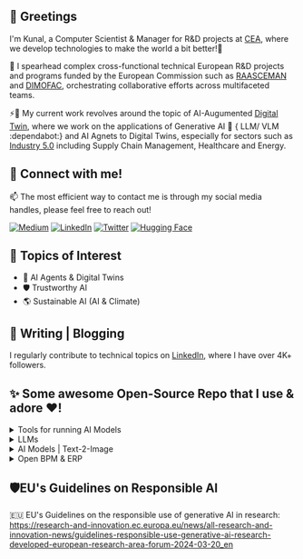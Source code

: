 ## 👋 Greetings
I'm Kunal, a Computer Scientist & Manager for R&D projects at <a href="https://list.cea.fr/en/">CEA</a>, where we develop technologies to make the world a bit better!🙏

💪 I spearhead complex cross-functional technical European R&D projects and programs funded by the European Commission such as <a href="https://cordis.europa.eu/project/id/101138782">RAASCEMAN</a> and <a href="https://cordis.europa.eu/project/id/870092">DIMOFAC</a>, orchestrating collaborative efforts across multifaceted teams.

⚡🔭 My current work revolves around the topic of AI-Augumented <a href="https://en.wikipedia.org/wiki/Digital_twin">Digital Twin</a>, where we work on the applications of Generative AI 🤖 { LLM/ VLM :dependabot:} and AI Agnets to Digital Twins, especially for sectors such as <a href="https://www.plattform-i40.de/IP/Navigation/EN/Industrie40/WhatIsIndustrie40/what-is-industrie40.html">Industry 5.0</a> including Supply Chain Management, Healthcare and Energy.

## 🤗 Connect with me!
📫 The most efficient way to contact me is through my social media handles, please feel free to reach out!

<a href="https://medium.com/@kunalsuri" target="_blank"><img alt="Medium" src="https://img.shields.io/badge/medium-%2312100E.svg?&style=for-the-badge&logo=medium&logoColor=white" /></a>
<a href="https://www.linkedin.com/in/kunalsuri/" target="_blank"><img alt="LinkedIn" src="https://img.shields.io/badge/linkedin-%230077B5.svg?&style=for-the-badge&logo=linkedin&logoColor=white" /></a>
<a href="https://twitter.com/kunalsuri" target="_blank"><img alt="Twitter" src="https://img.shields.io/badge/twitter-%231DA1F2.svg?&style=for-the-badge&logo=twitter&logoColor=white" /></a>
<a href="https://huggingface.co/kunalsuri" target="_blank"><img alt="Hugging Face" src="https://img.shields.io/badge/%F0%9F%A4%97%20Hugging%20Face-blue?&style=for-the-badge&logoColor=white" /></a>


## 🌱 Topics of Interest
- 📖 AI Agents & Digital Twins
- 🛡️ Trustworthy AI
- 🌎 Sustainable AI (AI & Climate)


## 📝 Writing | Blogging
I regularly contribute to technical topics on [LinkedIn](https://www.linkedin.com/in/kunalsuri/), where I have over 4K+ followers.


## ✨ Some awesome Open-Source Repo that I use & adore ❤️!

<details>
  <summary> Tools for running AI Models </summary>
  <ul>
    <li><a href="https://github.com/AUTOMATIC1111/stable-diffusion-webui">Stable Diffusion Webui (by AUTOMATIC1111)</a></li>
    <li><a href="https://github.com/lllyasviel/Fooocus">Fooocus GUI</a></li>
    <li><a href="https://github.com/chaiNNer-org/chaiNNer">ChaiNNer</a></li>
    <li><a href="https://github.com/huggingface/chat-ui">HuggingFace Chat</a></li>
    <li><a href="https://github.com/comfyanonymous/ComfyUI">ComfyUI</a></li>
    </a></li>
  </ul>
</details>

<details>
  <summary>LLMs</summary>
  <ul>
    <li><a href="https://huggingface.co/spaces/HuggingFaceH4/open_llm_leaderboard">HuggingFace Open LLM Leaderboard</a></li>
    <li><a href="https://github.com/Hannibal046/Awesome-LLM">Repo of Awesome LLM Projects</a></li>
    <li><a href="https://github.com/ollama/ollama">Ollama</a></li>
    <li><a href="https://github.com/langchain-ai/langchain">LangChain</a></li>
    <li><a href="https://github.com/jerryjliu/llama_index">LlamaIndex</a></li>
  </ul>
</details>

<details>
  <summary>AI Models | Text-2-Image</summary>
  <ul>
    <li><a href="https://github.com/huggingface/diffusers">HuggingFace Diffusers</a></li>
    <li><a href="https://huggingface.co/RunDiffusion">HuggingFace RunDiffusion</a></li>
    <li><a href="https://github.com/huggingface/transformers">HuggingFace Transformers</a></li>
    <li><a href="https://github.com/XPixelGroup/HAT/tree/main">HAT: Hybrid Attention Transformer for Image Restoration</a></li>
    <li><a href="https://huggingface.co/spaces/multimodalart/LoraTheExplorer">HuggingFace LoraTheExplorer</a></li>    
  </ul>
</details>

<details>
  <summary> Open BPM & ERP </summary>
  <ul>
    <li><a href="https://eclipse.dev/papyrus/">Eclipse Papyrus</a></li>
    <li><a href="https://github.com/eclipse-aaspe">Eclipse AASX</a></li>  
    <li><a href="https://github.com/camunda/camunda-modeler">Camunda BPMN Modeler</a></li>
    <li><a href="https://github.com/kunalsuri/odoo">ODOO CRM & ERP</a></li>
  </a></li>
  </ul>
</details>


## 🛡️EU's Guidelines on Responsible AI
:european_union: EU's Guidelines on the responsible use of generative AI in research: https://research-and-innovation.ec.europa.eu/news/all-research-and-innovation-news/guidelines-responsible-use-generative-ai-research-developed-european-research-area-forum-2024-03-20_en
